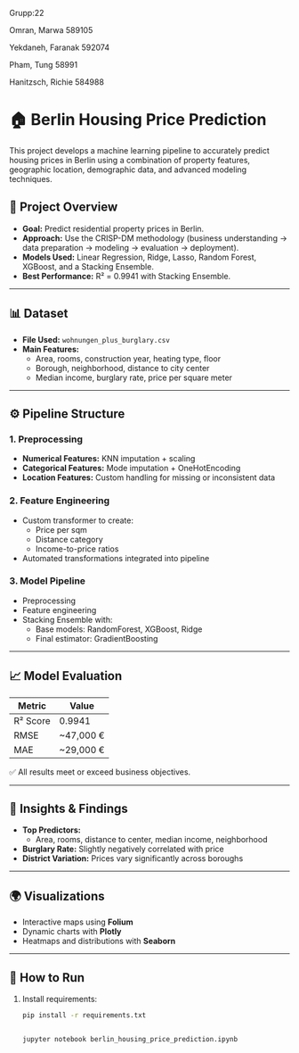 Grupp:22

Omran, Marwa  589105

Yekdaneh, Faranak  592074

Pham, Tung  58991

Hanitzsch, Richie  584988


# 🏠 Berlin Housing Price Prediction

This project develops a machine learning pipeline to accurately predict housing prices in Berlin using a combination of property features, geographic location, demographic data, and advanced modeling techniques.

## 📌 Project Overview

- **Goal:** Predict residential property prices in Berlin.
- **Approach:** Use the CRISP-DM methodology (business understanding → data preparation → modeling → evaluation → deployment).
- **Models Used:** Linear Regression, Ridge, Lasso, Random Forest, XGBoost, and a Stacking Ensemble.
- **Best Performance:** R² = 0.9941 with Stacking Ensemble.

---

## 📊 Dataset

- **File Used:** `wohnungen_plus_burglary.csv`
- **Main Features:**
  - Area, rooms, construction year, heating type, floor
  - Borough, neighborhood, distance to city center
  - Median income, burglary rate, price per square meter

---

## ⚙️ Pipeline Structure

### 1. **Preprocessing**
- **Numerical Features:** KNN imputation + scaling
- **Categorical Features:** Mode imputation + OneHotEncoding
- **Location Features:** Custom handling for missing or inconsistent data

### 2. **Feature Engineering**
- Custom transformer to create:
  - Price per sqm
  - Distance category
  - Income-to-price ratios
- Automated transformations integrated into pipeline

### 3. **Model Pipeline**
- Preprocessing
- Feature engineering
- Stacking Ensemble with:
  - Base models: RandomForest, XGBoost, Ridge
  - Final estimator: GradientBoosting

---

## 📈 Model Evaluation

| Metric     | Value     |
|------------|-----------|
| R² Score   | 0.9941    |
| RMSE       | ~47,000 € |
| MAE        | ~29,000 € |

✅ All results meet or exceed business objectives.

---

## 🧠 Insights & Findings

- **Top Predictors:**
  - Area, rooms, distance to center, median income, neighborhood
- **Burglary Rate:** Slightly negatively correlated with price
- **District Variation:** Prices vary significantly across boroughs

---

## 🌍 Visualizations

- Interactive maps using **Folium**
- Dynamic charts with **Plotly**
- Heatmaps and distributions with **Seaborn**

---

## 🚀 How to Run

1. Install requirements:
   ```bash
   pip install -r requirements.txt


   jupyter notebook berlin_housing_price_prediction.ipynb

  

